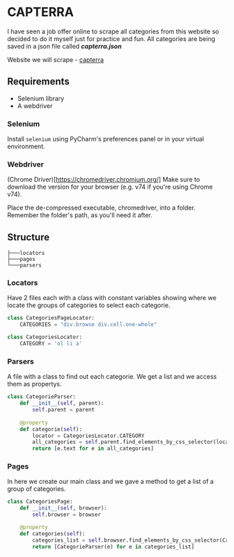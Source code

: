 # CAPTERRA


I have seen a job offer online to scrape all categories from this website so decided to do it myself just for practice and fun.
All categories are being saved in a json file called __*capterra.json*__

Website we will scrape - [capterra](https://www.capterra.com/categories)


## Requirements

- Selenium library
- A webdriver

### Selenium

Install `selenium` using PyCharm's preferences panel or in your virtual environment.

### Webdriver

(Chrome Driver)[https://chromedriver.chromium.org/]
Make sure to download the version for your browser (e.g. v74 if you're using Chrome v74).

Place the de-compressed executable, chromedriver, into a folder. Remember the folder's path, as you'll need it after.



## Structure

```
├───locators
├───pages
└───parsers
```

### Locators

Have 2 files each with a class with constant variables showing where we locate the groups of categories to select each categorie.

```python
class CategoriesPageLocator:
    CATEGORIES = "div.browse div.cell.one-whole"
```

```python
class CategoriesLocator:
    CATEGORY = 'ol li a'
```

### Parsers

A file with a class to find out each categorie. We get a list and we access them as propertys.

```python
class CategorieParser:
    def __init__(self, parent):
        self.parent = parent
    
    @property
    def categorie(self):
        locator = CategoriesLocator.CATEGORY
        all_categories = self.parent.find_elements_by_css_selector(locator)
        return [e.text for e in all_categories]
```

### Pages

In here we create our main class and we gave a method to get a list of a group of categories.

```python
class CategoriesPage:
    def __init__(self, browser):
        self.browser = browser

    @property
    def categories(self):
        categories_list = self.browser.find_elements_by_css_selector(CategoriesPageLocator.CATEGORIES)
        return [CategorieParser(e) for e in categories_list]
```